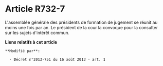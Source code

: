 # Article R732-7

L'assemblée générale des présidents de formation de jugement se réunit au moins une fois par an. Le président de la cour la
convoque pour la consulter sur les sujets d'intérêt commun.

**Liens relatifs à cet article**

	**Modifié par**:

	  - Décret n°2013-751 du 16 août 2013 - art. 1
